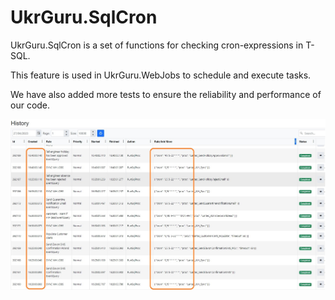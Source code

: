 # UkrGuru.SqlCron

UkrGuru.SqlCron is a set of functions for checking cron-expressions in T-SQL.

This feature is used in UkrGuru.WebJobs to schedule and execute tasks. 

We have also added more tests to ensure the reliability and performance of our code.

![UkrGuru.SqlCron Demo](cron-demo1.jpg)
